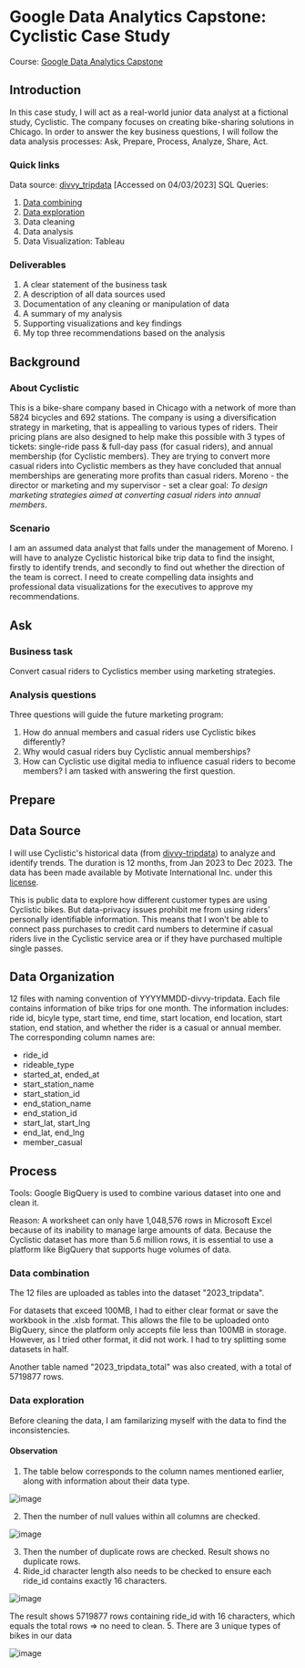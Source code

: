 # **Google Data Analytics Capstone: Cyclistic Case Study**
Course: [Google Data Analytics Capstone](https://www.coursera.org/learn/google-data-analytics-capstone)
## Introduction
In this case study, I will act as a real-world junior data analyst at a fictional study, Cyclistic. The company focuses on creating bike-sharing solutions in Chicago. In order to answer the key business questions, I will follow the data analysis processes: Ask, Prepare, Process, Analyze, Share, Act. 
### Quick links
Data source: [divvy_tripdata](https://divvy-tripdata.s3.amazonaws.com/index.html) [Accessed on 04/03/2023]
SQL Queries:
1. [Data combining](https://github.com/BradleyMai/Google_data_analytics_Capstone_Case_1/blob/main/Data%20combining)
2. [Data exploration](https://github.com/BradleyMai/Google_data_analytics_Capstone_Case_1/blob/main/Data%20exploration)
3. Data cleaning
4. Data analysis
5. Data Visualization: Tableau
### Deliverables
1. A clear statement of the business task
2. A description of all data sources used
3. Documentation of any cleaning or manipulation of data
4. A summary of my analysis
5. Supporting visualizations and key findings
6. My top three recommendations based on the analysis
## Background
### About Cyclistic
This is a bike-share company based in Chicago with a network of more than 5824 bicycles and 692 stations. The company is using a diversification strategy in marketing, that is appealling to various types of riders. Their pricing plans are also designed to help make this possible with 3 types of tickets: single-ride pass & full-day pass (for casual riders), and annual membership (for Cyclistic members). They are trying to convert more casual riders into Cyclistic members as they have concluded that annual memberships are generating more profits than casual riders. Moreno - the director or marketing and my supervisor - set a clear goal: *To design marketing strategies aimed at converting casual riders into annual members*.
### Scenario
I am an assumed data analyst that falls under the management of Moreno. I will have to analyze Cyclistic historical bike trip data to find the insight, firstly to identify trends, and secondly to find out whether the direction of the team is correct. I need to create compelling data insights and professional data visualizations for the executives to approve my recommendations.
## Ask
### Business task
Convert casual riders to Cyclistics member using marketing strategies.
### Analysis questions
Three questions will guide the future marketing program:
1. How do annual members and casual riders use Cyclistic bikes differently?
2. Why would casual riders buy Cyclistic annual memberships?
3. How can Cyclistic use digital media to influence casual riders to become members?
I am tasked with answering the first question.
## Prepare
## Data Source
I will use Cyclistic's historical data (from [divvy-tripdata](https://divvy-tripdata.s3.amazonaws.com/index.html)) to analyze and identify trends. The duration is 12 months, from Jan 2023 to Dec 2023. The data has been made available by Motivate International Inc. under this [license](https://divvybikes.com/data-license-agreement).

This is public data to explore how different customer types are using Cyclistic bikes. But data-privacy issues prohibit me from using riders’ personally identifiable information. This means that I won’t be able to connect pass purchases to credit card numbers to determine if casual riders live in the Cyclistic service area or if they have purchased multiple single passes.
## Data Organization
12 files with naming convention of YYYYMMDD-divvy-tripdata. Each file contains information of bike trips for one month. The information includes: ride id, bicyle type, start time, end time, start location, end location, start station, end station, and whether the rider is a casual or annual member. The corresponding column names are:
- ride_id
- rideable_type
- started_at, ended_at
- start_station_name
- start_station_id
- end_station_name
- end_station_id
- start_lat, start_lng
- end_lat, end_lng
- member_casual
## Process
Tools: Google BigQuery is used to combine various dataset into one and clean it.

Reason:
A worksheet can only have 1,048,576 rows in Microsoft Excel because of its inability to manage large amounts of data. Because the Cyclistic dataset has more than 5.6 million rows, it is essential to use a platform like BigQuery that supports huge volumes of data.
### Data combination
The 12 files are uploaded as tables into the dataset "2023_tripdata".

For datasets that exceed 100MB, I had to either clear format or save the workbook in the .xlsb format. This allows the file to be uploaded onto BigQuery, since the platform only accepts file less than 100MB in storage. However, as I tried other format, it did not work. I had to try splitting some datasets in half.

Another table named "2023_tripdata_total" was also created, with a total of 5719877 rows.
### Data exploration
Before cleaning the data, I am familarizing myself with the data to find the inconsistencies. 
#### Observation
1. The table below corresponds to the column names mentioned earlier, along with information about their data type.

![image](https://github.com/BradleyMai/Google_data_analytics_Capstone_Case_1/assets/167451956/06d08187-b640-4fb1-a5e0-78c16484c511)

2. Then the number of null values within all columns are checked.

![image](https://github.com/BradleyMai/Google_data_analytics_Capstone_Case_1/assets/167451956/ce89f567-86da-4a2d-a50e-d922a8871d43)

3. Then the number of duplicate rows are checked. Result shows no duplicate rows.
4. Ride_id character length also needs to be checked to ensure each ride_id contains exactly 16 characters.

![image](https://github.com/BradleyMai/Google_data_analytics_Capstone_Case_1/assets/167451956/166306e1-0ee9-496e-9da5-d6c93dd10dc8)

The result shows 5719877 rows containing ride_id with 16 characters, which equals the total rows => no need to clean.
5. There are 3 unique types of bikes in our data

![image](https://github.com/BradleyMai/Google_data_analytics_Capstone_Case_1/assets/167451956/3a9646e5-00e3-447b-98a8-ff27029e1c8d)




 
